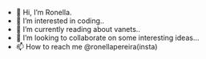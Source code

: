 - 👋 Hi, I’m Ronella.
- 👀 I’m interested in coding..
- 🌱 I’m currently reading about vanets..
- 💞️ I’m looking to collaborate on some interesting ideas...
- 📫 How to reach me @ronellapereira(insta)

<!---
Ronella5/Ronella5 is a ✨ special ✨ repository because its `README.md` (this file) appears on your GitHub profile.
You can click the Preview link to take a look at your changes.
--->
